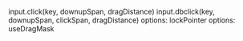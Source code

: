 input.click(key, downupSpan, dragDistance)
input.dbclick(key, downupSpan, clickSpan, dragDistance)
options: lockPointer
options: useDragMask
